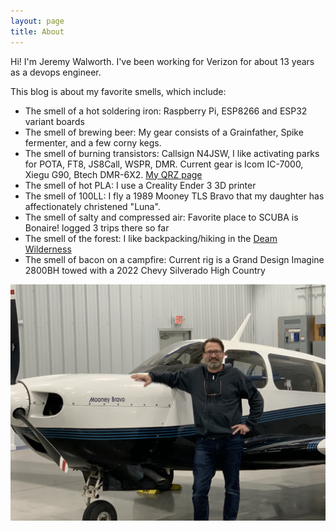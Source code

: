 ```yaml
---
layout: page
title: About
---
```


Hi! I'm Jeremy Walworth. I've been working for Verizon for about 13 years
as a devops engineer. 

This blog is about my favorite smells, which include: 

- The smell of a hot soldering iron: Raspberry Pi, ESP8266 and ESP32 variant
  boards
- The smell of brewing beer: My gear consists of a Grainfather, Spike
  fermenter,
  and a few corny kegs.
- The smell of burning transistors: Callsign N4JSW, I like activating parks for POTA, FT8,
  JS8Call, WSPR, DMR. Current gear is Icom IC-7000, Xiegu G90, Btech DMR-6X2.
[My QRZ page](https://www.qrz.com/db/N4JSW) 
- The smell of hot PLA: I use a Creality Ender 3 3D printer
- The smell of 100LL: I fly a 1989 Mooney TLS Bravo that my daughter
  has affectionately christened "Luna".  
- The smell of salty and compressed air: Favorite place to SCUBA is Bonaire! logged 3 trips there so far
- The smell of the forest: I like backpacking/hiking in the [Deam
  Wilderness](https://www.fs.usda.gov/recarea/hoosier/recarea/?recid=41554)
- The smell of bacon on a campfire: Current rig is a Grand Design Imagine 2800BH towed with
  a 2022 Chevy Silverado High Country

![image](/assets/images/N794RS.jpg)
